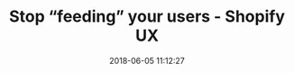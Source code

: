 ---
date: 2018-06-05 11:12:27
link:
  source: pocket
  source_url: https://getpocket.com
  text: "Stop \u201Cfeeding\u201D your users - Shopify UX"
  url: https://ux.shopify.com/stop-feeding-your-users-a859730a86d6
slug: stop-feeding-your-users-shopify-ux
source: pocket
title: "Stop \u201Cfeeding\u201D your users - Shopify UX"
---